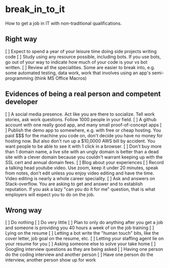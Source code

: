 # break_in_to_it
How to get a job in IT with non-traditional qualifications.

## Right way
[ ] Expect to spend a year of your leisure time doing side projects writing code
[ ] Study using any resource possible, including bots. If you use bots, go out of your way to indicate how much of your code is your vs bot written.
[ ] Review all the specialities. Some are easier to break into, e.g. some automated testing, data work, work that involves using an app's semi-programming (think MS Office Macros)

## Evidences of being a real person and competent developer
[ ] A social media presence. Act like you are there to socialize. Tell work stories, ask work questions. Follow 1000 people in your field.
[ ] A github account with one really good app, and many small proof-of-concept apps
[ ] Publish the demo app to somewhere, e.g. with free or cheap hosting. You paid $$$ for the machine you code on, don't decide you have no money for hosting now. But also don't run up a $10,0000 AWS bill by accident. You want people to be able to see it with 1 click in a browser.
[ ] Don't buy more than 1 domain name, a live site with an ungly domain is better than a dead site with a clever domain because you couldn't warrant keeping up with the SSL cert and annual domain fees.
[ ] Blog about your experiences
[ ] Record a talking head youtube video. Use zoom, keep it under 20 minutes, speak from notes, don't edit unless you enjoy video editing and have the time. Video editing is nearly a whole career speciality.
[ ] Ask and answers on Stack-overflow. You are asking to get and answer and to establish reputation. If you ask a lazy "can you do it for me" question, that is what employers will expect you to do on the job.


## Wrong way
[ ] Do nothing
[ ] Do very little
[ ] Plan to only do anything after you get a job and someone is providing you 40 hours a week of on the job training
[ ] Lying on the resume
[ ] Letting a bot write the "human touch" bits, like the cover letter, job goal on the resume, etc.
[ ] Letting your staffing agent lie on your resume for you
[ ] Asking someone else to solve your take home
[ ] Googling interview questions as they are being asked
[ ] Having one person do the coding interview and another person 
[ ] Have one person do the interview, another person show up for work
